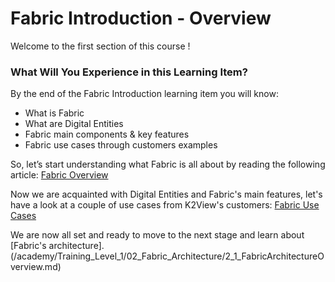 # Fabric Introduction - Overview

Welcome to the first section of this course !

 

### What Will You Experience in this Learning Item?

By the end of the Fabric Introduction learning item you will know:

- What is Fabric 
- What are Digital Entities
- Fabric main components & key features
- Fabric use cases through customers examples



So, let’s start understanding what Fabric is all about by reading the following article: [Fabric Overview](https://github.com/k2view-academy/K2View-Academy/wiki/What-is-Fabric%3F)

Now we are acquainted with Digital Entities and Fabric's main features, let's have a look at a couple of use cases from K2View's customers: [Fabric Use Cases](/academy/Training_Level_1/01_Fabric_Introduction/1_2_Fabric_UseCases.md)

We are now all set and ready to move to the next stage and learn about [Fabric's architecture].(/academy/Training_Level_1/02_Fabric_Architecture/2_1_FabricArchitectureOverview.md)

